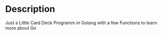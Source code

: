 # Description

Just a Little Card Deck Programm in Golang with a few Functions to learn more about Go
